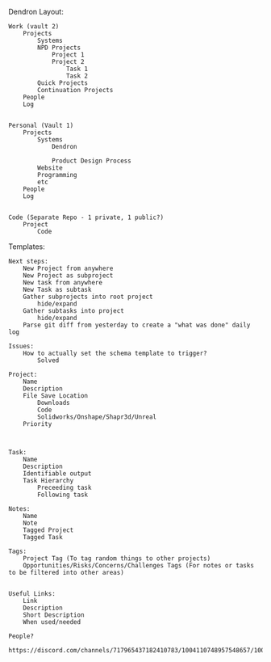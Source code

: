 

Dendron Layout:

    Work (vault 2)
        Projects
            Systems
            NPD Projects
                Project 1
                Project 2
                    Task 1
                    Task 2
            Quick Projects
            Continuation Projects
        People
        Log
            

    Personal (Vault 1)
        Projects
            Systems
                Dendron

                Product Design Process
            Website
            Programming
            etc
        People
        Log


    Code (Separate Repo - 1 private, 1 public?)
        Project
            Code


Templates:

    Next steps:
        New Project from anywhere
        New Project as subproject
        New task from anywhere
        New Task as subtask
        Gather subprojects into root project
            hide/expand
        Gather subtasks into project
            hide/expand
        Parse git diff from yesterday to create a "what was done" daily log

    Issues:
        How to actually set the schema template to trigger?
            Solved

    Project:
        Name
        Description
        File Save Location
            Downloads
            Code
            Solidworks/Onshape/Shapr3d/Unreal
        Priority



    Task:
        Name
        Description
        Identifiable output
        Task Hierarchy
            Preceeding task
            Following task

    Notes:
        Name
        Note
        Tagged Project
        Tagged Task

    Tags:
        Project Tag (To tag random things to other projects)
        Opportunities/Risks/Concerns/Challenges Tags (For notes or tasks to be filtered into other areas)
        

    Useful Links:
        Link
        Description
        Short Description
        When used/needed

    People?
        https://discord.com/channels/717965437182410783/1004110748957548657/1004157684171423855
